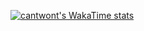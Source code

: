 [![cantwont's WakaTime stats](https://github-readme-stats.vercel.app/api/wakatime?username=99&layout=compact&langs_count=10&card_width=320&theme=dracula)](https://github.com/anuraghazra/github-readme-stats)
